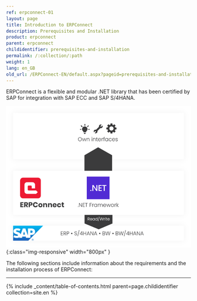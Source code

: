 ```yaml
---
ref: erpconnect-01
layout: page
title: Introduction to ERPConnect
description: Prerequisites and Installation
product: erpconnect
parent: erpconnect
childidentifier: prerequisites-and-installation
permalink: /:collection/:path
weight: 1
lang: en_GB
old_url: /ERPConnect-EN/default.aspx?pageid=prerequisites-and-installation
---
```


ERPConnect is a flexible and modular .NET library that has been certified by SAP for integration with SAP ECC and SAP S/4HANA.

![ERP-Connect](/img/content/erpconnect/architecture_erpconnect.png){:class="img-responsive" width="800px" }

The following sections include information about the requirements and the installation process of ERPConnect:

****
{% include _content/table-of-contents.html parent=page.childidentifier collection=site.en %}
